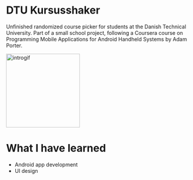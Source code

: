 # DTU Kursusshaker
Unfinished randomized course picker for students at the Danish Technical University. Part of a small school project, following a Coursera course on Programming Mobile Applications for Android Handheld Systems by Adam Porter.

<img src="introgif.gif" alt="introgif" width="200"/>

# What I have learned
 - Android app development
 - UI design

